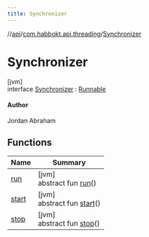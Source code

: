 ```yaml
---
title: Synchronizer
---
```

//[api](../../../index.html)/[com.habbokt.api.threading](../index.html)/[Synchronizer](index.html)



# Synchronizer



[jvm]\
interface [Synchronizer](index.html) : [Runnable](https://docs.oracle.com/javase/8/docs/api/java/lang/Runnable.html)

#### Author



Jordan Abraham



## Functions


| Name | Summary |
|---|---|
| [run](index.html#-853624561%2FFunctions%2F1083014722) | [jvm]<br>abstract fun [run](index.html#-853624561%2FFunctions%2F1083014722)() |
| [start](start.html) | [jvm]<br>abstract fun [start](start.html)() |
| [stop](stop.html) | [jvm]<br>abstract fun [stop](stop.html)() |

